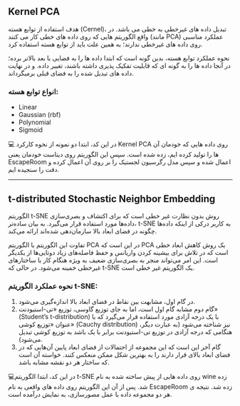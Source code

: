 ## Kernel PCA

هدف استفاده از توابع هسته (Cernel)، تبدیل داده های غیرخطی به خطی می باشد.
در واقع الگوریتم هایی که روی داده های خطی کار می کنند (مانند PCA) عملکرد مناسبی روی داده های غیرخطی ندارند؛ به همین علت باید از توابع هسته استفاده کرد.

نحوه عملکرد توابع هسته، بدین گونه است که ابتدا داده ها را به فضایی با بعد بالاتر برده؛ در آنجا داده ها را به گونه ای که قابلیت تفکیک پذیری داشته باشند، تغییر داده.
و در نهایت داده های تبدیل شده را به فضای قبلی برمیگرداند.

### انواع توابع هسته:
+ Linear
+ Gaussian (rbf)
+ Polynomial
+ Sigmoid

💻 در این کد، ابتدا دو نمونه از نحوه کارکرد Kernel PCA روی داده هایی که خودمان آن ها را تولید کرده ایم، زده شده است. سپس این الگوریتم روی دیتاست خودمان
یعنی EscapeRoom اعمال شده و سپس مدل رگرسیون لجستیک را بر روی آن اعمال کرده و دقت را سنجیده ایم.

----

## t-distributed Stochastic Neighbor Embedding

الگوریتم t-SNE روش بدون نظارت غیر خطی است که برای اکتشاف و بصری‌سازی داده‌ها مورد استفاده قرار می‌گیرد.
به بیان ساده‌تر، t-SNE به کاربر درکی از اینکه داده‌ها چگونه در فضای ابعاد بالا سازمان‌دهی شده‌اند ارائه می‌کند.

تفاوت این الگوریتم با الگوریتم PCA در این است که PCA یک روش کاهش ابعاد خطی است که در تلاش برای بیشینه کردن واریانس و حفظ فاصله‌های زیاد دوتایی‌ها از یکدیگر است.
این امر می‌تواند منجر به بصری‌سازی ضعیف به ویژه هنگام کار با ساختارهای غیرخطی خمینه می‌شود. در حالی که t-SNE یک الگوریتم غیر خطی است.

### نحوه عملکرد الگوریتم t-SNE:
1. در گام اول، مشابهت بین نقاط در فضای ابعاد بالا اندازه‌گیری می‌شود.
2. گام دوم مشابه گام اول است، اما به جای توزیع گاوسی، توزیع «تی-استیودنت» (Student’s t-distribution) با یک درجه آزادی مورد استفاده قرار می‌گیرد که با عنوان «توزیع کوشی» (Cauchy distribution) نیز شناخته می‌شود (به عبارت دیگر، هنگامی که درجه آزادی در توزیع تی-استیودنت برابر با یک باشد به توزیع کوشی تبدیل می‌شود).
3. گام آخر این است که این مجموعه از احتمالات از فضای ابعاد پایین آن‌هایی که در فضای ابعاد بالای قرار دارند را به بهترین شکل ممکن منعکس کنند. خواسته آن است که ساختار هر دو نقشه مشابه باشد.

💻در این کد، ابتدا الگوریتم t-SNE روی داده هایی از پیش ساخته شده به نام wine زده شد. پس از آن این الگوریتم روی داده های واقعی به نام EscapeRoom زده شد.
نتیجه ی هر دو مجموعه داده با عمل مصورسازی، به نمایش درآمده است.
